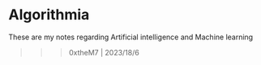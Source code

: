 # Algorithmia
These are my notes regarding Artificial intelligence and  Machine learning
>>> 0xtheM7 | 2023/18/6
